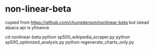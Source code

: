 # non-linear-beta
copied from https://github.com/chungderson/nonlinear-beta but istead alpaca api is yfinance

cd nonlinear-beta
python sp500_wikipedia_scraper.py
python sp500_optimized_analysis.py
python regenerate_charts_only.py

